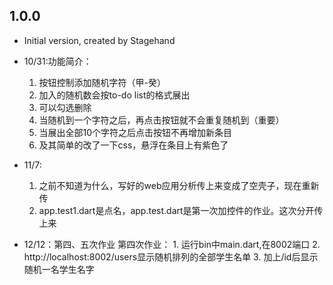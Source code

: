 ## 1.0.0

- Initial version, created by Stagehand
- 10/31:功能简介：
    1. 按钮控制添加随机字符（甲-癸）
    2. 加入的随机数会按to-do list的格式展出
    3. 可以勾选删除
    4. 当随机到一个字符之后，再点击按钮就不会重复随机到（重要）
    5. 当展出全部10个字符之后点击按钮不再增加新条目
    6. 及其简单的改了一下css，悬浮在条目上有紫色了

- 11/7:
    1. 之前不知道为什么，写好的web应用分析传上来变成了空壳子，现在重新传
    2. app.test1.dart是点名，app.test.dart是第一次加控件的作业。这次分开传上来

- 12/12：第四、五次作业
    第四次作业：
        1.  运行bin中main.dart,在8002端口
        2.  http://localhost:8002/users显示随机排列的全部学生名单
        3.  加上/id后显示随机一名学生名字
